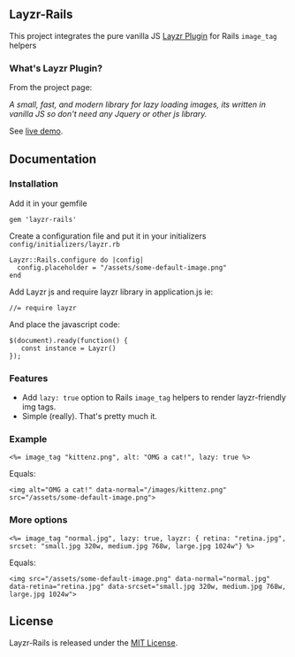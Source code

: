 ## Layzr-Rails

This project integrates the pure vanilla JS [Layzr Plugin](https://github.com/callmecavs/layzr.js) for Rails `image_tag` helpers

### What's Layzr Plugin?

From the project page:

*A small, fast, and modern library for lazy loading images, its written in vanilla JS so don't need any Jquery or other js library.*

See [live demo](http://callmecavs.com/layzr.js/).

## Documentation

### Installation

Add it in your gemfile

    gem 'layzr-rails'

Create a configuration file and put it in your initializers `config/initializers/layzr.rb`

    Layzr::Rails.configure do |config|
      config.placeholder = "/assets/some-default-image.png"
    end

Add Layzr js and require layzr library in application.js ie:

    //= require layzr

And place the javascript code:

    $(document).ready(function() {
       const instance = Layzr()
    });

### Features

* Add `lazy: true` option to Rails `image_tag` helpers to render layzr-friendly img tags.
* Simple (really). That's pretty much it.

### Example

    <%= image_tag "kittenz.png", alt: "OMG a cat!", lazy: true %>

Equals:

    <img alt="OMG a cat!" data-normal="/images/kittenz.png" src="/assets/some-default-image.png">

### More options

    <%= image_tag "normal.jpg", lazy: true, layzr: { retina: "retina.jpg", srcset: "small.jpg 320w, medium.jpg 768w, large.jpg 1024w"} %>

Equals:

    <img src="/assets/some-default-image.png" data-normal="normal.jpg" data-retina="retina.jpg" data-srcset="small.jpg 320w, medium.jpg 768w, large.jpg 1024w">  


## License

Layzr-Rails is released under the [MIT License](http://www.opensource.org/licenses/MIT).
